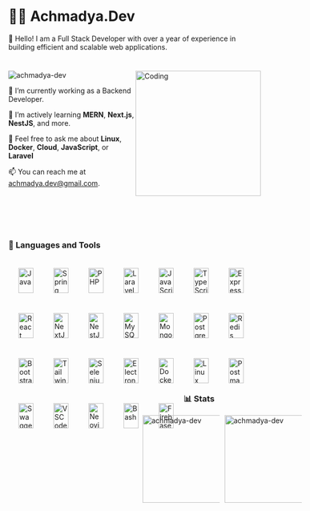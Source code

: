 # 🏄‍♂️ Achmadya.Dev

🌟 Hello! I am a Full Stack Developer with over a year of experience in building efficient and scalable web applications.

#
<img align="right" alt="Coding" height="250" src="https://i.imgflip.com/4vmixg.jpg">
<p align="left"> <img src="https://komarev.com/ghpvc/?username=achmadya-dev&label=Profile%20views&color=0e75b6&style=flat" alt="achmadya-dev" /> </p>

🚀 I’m currently working as a Backend Developer.

🌿 I’m actively learning **MERN**, **Next.js**, **NestJS**, and more.

💬 Feel free to ask me about **Linux**, **Docker**, **Cloud**, **JavaScript**, or **Laravel**

📫 You can reach me at achmadya.dev@gmail.com.

<br />
<br />
<br />
<br />

### 🧰 Languages and Tools

<img align="left" alt="Java" width="30px" height="50px" style="padding:10px;margin:10px;" src="https://cdn.jsdelivr.net/gh/devicons/devicon/icons/java/java-original.svg"/>
<img align="left" alt="Spring" width="30px" height="50px" style="padding:10px;margin:10px;" src="https://cdn.jsdelivr.net/gh/devicons/devicon/icons/spring/spring-original.svg"/>
<img align="left" alt="PHP" width="30px" height="50px" style="padding:10px;margin:10px;" src="https://cdn.jsdelivr.net/gh/devicons/devicon/icons/php/php-original.svg"/>
<img align="left" alt="Laravel" width="30px" height="50px" style="padding:10px;margin:10px;" src="https://cdn.jsdelivr.net/gh/devicons/devicon/icons/laravel/laravel-original.svg"/>
<img align="left" alt="JavaScript" width="30px" height="50px" style="padding:10px;margin:10px;" src="https://cdn.jsdelivr.net/gh/devicons/devicon/icons/javascript/javascript-plain.svg"/>
<img align="left" alt="TypeScript" width="30px" height="50px" style="padding:10px;margin:10px;" src="https://cdn.jsdelivr.net/gh/devicons/devicon/icons/typescript/typescript-plain.svg"/>
<img align="left" alt="Express" width="30px" height="50px" style="padding:10px;margin:10px;" src="https://cdn.jsdelivr.net/gh/devicons/devicon/icons/express/express-original.svg"/>
<img align="left" alt="React" width="30px" height="50px" style="padding:10px;margin:10px;" src="https://cdn.jsdelivr.net/gh/devicons/devicon/icons/react/react-original.svg"/>
<img align="left" alt="NextJs" width="30px" height="50px" style="padding:10px;margin:10px;" src="https://cdn.jsdelivr.net/gh/devicons/devicon/icons/nextjs/nextjs-original.svg"/>
<img align="left" alt="NestJs" width="30px" height="50px" style="padding:10px;margin:10px;" src="https://cdn.jsdelivr.net/gh/devicons/devicon/icons/nestjs/nestjs-original.svg"/>
<img align="left" alt="MySQL" width="30px" height="50px" style="padding:10px;margin:10px;" src="https://cdn.jsdelivr.net/gh/devicons/devicon/icons/mysql/mysql-original.svg"/>
<img align="left" alt="MongoDB" width="30px" height="50px" style="padding:10px;margin:10px;" src="https://cdn.jsdelivr.net/gh/devicons/devicon/icons/mongodb/mongodb-original.svg"/>
<img align="left" alt="PostgreSQL" width="30px" height="50px" style="padding:10px;margin:10px;" src="https://cdn.jsdelivr.net/gh/devicons/devicon/icons/postgresql/postgresql-original.svg"/>
<img align="left" alt="Redis" width="30px" height="50px" style="padding:10px;margin:10px;" src="https://cdn.jsdelivr.net/gh/devicons/devicon/icons/redis/redis-original.svg"/>
<img align="left" alt="Bootstrap" width="30px" height="50px" style="padding:10px;margin:10px;" src="https://cdn.jsdelivr.net/gh/devicons/devicon/icons/bootstrap/bootstrap-original.svg"/>
<img align="left" alt="Tailwind" width="30px" height="50px" style="padding:10px;margin:10px;" src="https://cdn.jsdelivr.net/gh/devicons/devicon/icons/tailwindcss/tailwindcss-original.svg"/>
<img align="left" alt="Selenium" width="30px" height="50px" style="padding:10px;margin:10px;" src="https://cdn.jsdelivr.net/gh/devicons/devicon/icons/selenium/selenium-original.svg"/>
<img align="left" alt="Electron" width="30px" height="50px" style="padding:10px;margin:10px;" src="https://cdn.jsdelivr.net/gh/devicons/devicon/icons/electron/electron-original.svg"/>
<img align="left" alt="Docker" width="30px" height="50px" style="padding:10px;margin:10px;" src="https://cdn.jsdelivr.net/gh/devicons/devicon/icons/docker/docker-original.svg"/>
<img align="left" alt="Linux" width="30px" height="50px" style="padding:10px;margin:10px;" src="https://cdn.jsdelivr.net/gh/devicons/devicon/icons/linux/linux-original.svg"/>
<img align="left" alt="Postman" width="30px" height="50px" style="padding:10px;margin:10px;" src="https://cdn.jsdelivr.net/gh/devicons/devicon/icons/postman/postman-original.svg"/>
<img align="left" alt="Swagger" width="30px" height="50px" style="padding:10px;margin:10px;" src="https://cdn.jsdelivr.net/gh/devicons/devicon/icons/swagger/swagger-original.svg"/>
<img align="left" alt="VSCode" width="30px" height="50px" style="padding:10px;margin:10px;" src="https://cdn.jsdelivr.net/gh/devicons/devicon/icons/vscode/vscode-original.svg"/>
<img align="left" alt="Neovim" width="30px" height="50px" style="padding:10px;margin:10px;" src="https://cdn.jsdelivr.net/gh/devicons/devicon/icons/neovim/neovim-original.svg"/>
<img align="left" alt="Bash" width="30px" height="50px" style="padding:10px;margin:10px;" src="https://cdn.jsdelivr.net/gh/devicons/devicon/icons/bash/bash-original.svg"/>
<img align="left" alt="Firebase Cloud Messaging" width="30px" height="50px" style="padding:10px;margin:10px;" src="https://cdn.jsdelivr.net/gh/devicons/devicon/icons/firebase/firebase-original.svg"/>


<br />
<br />
<br />
<br />

### 📊 Stats

<div style="display: flex; justify-content: center; align-items: center;">
    <img align="center" src="https://github-readme-stats.vercel.app/api/top-langs?username=achmadya-dev&show_icons=true&locale=en&layout=compact&theme=dracula" alt="achmadya-dev" style="margin-right: 10px; height: 175px;" />
    <img align="center" src="https://github-readme-streak-stats.herokuapp.com/?user=achmadya-dev&theme=dracula" alt="achmadya-dev" style="height: 175px;" />
</div>


